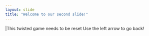 ```yaml
---
layout: slide
title: "Welcome to our second slide!"
---
```

|This twisted game needs to be reset
Use the left arrow to go back!
